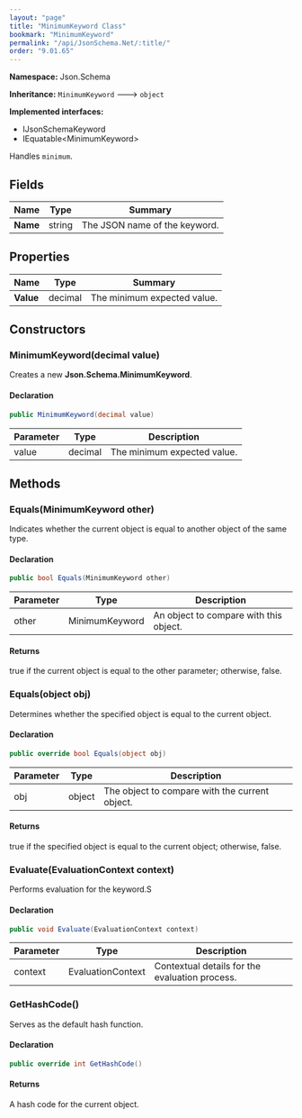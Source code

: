 ```yaml
---
layout: "page"
title: "MinimumKeyword Class"
bookmark: "MinimumKeyword"
permalink: "/api/JsonSchema.Net/:title/"
order: "9.01.65"
---
```

**Namespace:** Json.Schema

**Inheritance:**
`MinimumKeyword`
 🡒 
`object`

**Implemented interfaces:**

- IJsonSchemaKeyword
- IEquatable\<MinimumKeyword\>

Handles `minimum`.

## Fields

| Name | Type | Summary |
|---|---|---|
| **Name** | string | The JSON name of the keyword. |

## Properties

| Name | Type | Summary |
|---|---|---|
| **Value** | decimal | The minimum expected value. |

## Constructors

### MinimumKeyword(decimal value)

Creates a new **Json.Schema.MinimumKeyword**.

#### Declaration

```c#
public MinimumKeyword(decimal value)
```

| Parameter | Type | Description |
|---|---|---|
| value | decimal | The minimum expected value. |


## Methods

### Equals(MinimumKeyword other)

Indicates whether the current object is equal to another object of the same type.

#### Declaration

```c#
public bool Equals(MinimumKeyword other)
```

| Parameter | Type | Description |
|---|---|---|
| other | MinimumKeyword | An object to compare with this object. |


#### Returns

true if the current object is equal to the <paramref name="other">other</paramref> parameter; otherwise, false.

### Equals(object obj)

Determines whether the specified object is equal to the current object.

#### Declaration

```c#
public override bool Equals(object obj)
```

| Parameter | Type | Description |
|---|---|---|
| obj | object | The object to compare with the current object. |


#### Returns

true if the specified object  is equal to the current object; otherwise, false.

### Evaluate(EvaluationContext context)

Performs evaluation for the keyword.S

#### Declaration

```c#
public void Evaluate(EvaluationContext context)
```

| Parameter | Type | Description |
|---|---|---|
| context | EvaluationContext | Contextual details for the evaluation process. |


### GetHashCode()

Serves as the default hash function.

#### Declaration

```c#
public override int GetHashCode()
```


#### Returns

A hash code for the current object.

